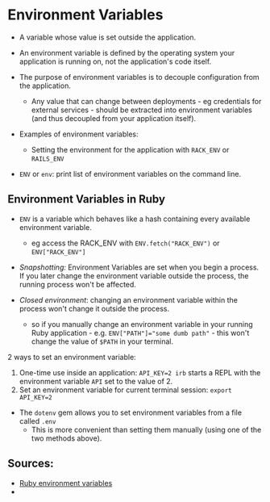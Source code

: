 # Environment Variables
- A variable whose value is set outside the application.
- An environment variable is defined by the operating system your application is running on, not the application's code itself.
- The purpose of environment variables is to decouple configuration from the application.
  - Any value that can change between deployments - eg credentials for external services - should be extracted into environment variables (and thus decoupled from your application itself).
- Examples of environment variables:
  - Setting the environment for the application with `RACK_ENV` or `RAILS_ENV`
  
- `ENV` or `env`: print list of environment variables on the command line.

## Environment Variables in Ruby
- `ENV` is a variable which behaves like a hash containing every available environment variable.
  - eg access the RACK_ENV with `ENV.fetch("RACK_ENV")` or `ENV["RACK_ENV"]`
  
- *Snapshotting:* Environment Variables are set when you begin a process. If you later change the environment variable outside the process, the running process won't be affected.
- *Closed environment*: changing an environment variable within the process won't change it outside the process.
  - so if you manually change an environment variable in your running Ruby application - e.g. `ENV["PATH"]="some dumb path"` - this won't change the value of `$PATH` in your terminal.

2 ways to set an environment variable:
  1. One-time use inside an application: `API_KEY=2 irb` starts a REPL with the environment variable `API` set to the value of 2.
  1. Set an environment variable for current terminal session: `export API_KEY=2`
  
- The `dotenv` gem allows you to set environment variables from a file called `.env`
  - This is more convenient than setting them manually (using one of the two methods above).
  

## Sources:
- [Ruby environment variables](https://www.rubyguides.com/2019/01/ruby-environment-variables/)
- 
